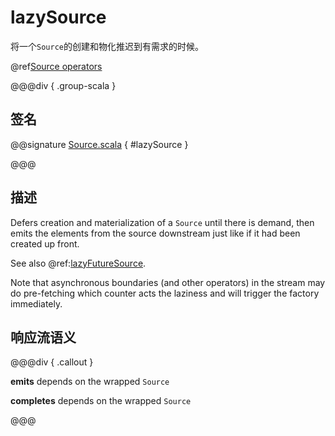 # lazySource

将一个`Source`的创建和物化推迟到有需求的时候。

@ref[Source operators](../index.md#source-operators)

@@@div { .group-scala }

## 签名

@@signature [Source.scala](/akka-stream/src/main/scala/akka/stream/scaladsl/Source.scala) { #lazySource }

@@@

## 描述

Defers creation and materialization of a `Source` until there is demand, then emits the elements from the source
downstream just like if it had been created up front.

See also @ref:[lazyFutureSource](lazyFutureSource.md).

Note that asynchronous boundaries (and other operators) in the stream may do pre-fetching which counter acts
the laziness and will trigger the factory immediately.


## 响应流语义

@@@div { .callout }

**emits** depends on the wrapped `Source`

**completes** depends on the wrapped `Source`

@@@

